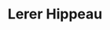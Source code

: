 ---
layout: firm_page
title: "Lerer Hippeau"
id: "lererhippeau.com"
permalink: "/lererhippeaulererhippeau.com/"
website: "https://www.lererhippeau.com"
offices: "New York (United States)"
investment_stages: "Seed, Series A"
portfolio_companies: "Ayoh Foods, Conflixis, On Me, 10Beauty, A Bit Lucky, Abra, ActionX, Adaptly, Advocate, Aerflo, Air, Allbirds, Ample Hills, Anomalie, Appsfire, Augmentir, Augmodo, Augury, AutoFi, Ava, Axial, Axios, BRAMI, BalconyTV, BarkBox, BaubleBar, Bellhop, Bench, Betaworks, Bezar, Birchbox, Birdstop, Blade, Block, Blockdaemon, Bloglovin', Bluefin Labs, Bookkeep, Boomtrain, Bowery Farming, Branch, Brandtale, Brat, Brit + Co, BuzzFeed, By Humankind, CAMP, CUUP, Cabana, Cake, Caladan, Cantina, Casa"
portfolio_link: "https://www.lererhippeau.com/portfolio"
investment_markets: "Commerce, Data & Security, Education, Energy Transition & Climate, FinTech, DeFi & Blockchain, Food & Beverage, Future of Work & Productivity, Hardware & Robotics, Healthcare, Marketing Services, Media & Entertainment, PropTech, Supply Chain & Logistics, Wellness & Longevity"
founded_year: "2010"
description: "Lerer Hippeau is an early-stage venture capital fund founded and operated in New York City. Since 2010, we have invested in entrepreneurs with great ideas who aren’t afraid to do hard things."
linkedin: "https://www.linkedin.com/company/lerer-hippeau-ventures/"
twitter: "https://twitter.com/lererhippeau"
instagram: "https://www.instagram.com/lererhippeau/"
team_page: "https://www.lererhippeau.com/team"
investor_type: "Venture Capital"
crunchbase: "https://www.crunchbase.com/organization/lerer-ventures"
pitchbook: ""

# SEO Optimization
meta_title: "Lerer Hippeau - VC Firm - projectstartups.com"
meta_description: "Lerer Hippeau, Lerer Hippeau is an early-stage venture capital fund founded and operated in New York City. Since 2010, we have invested in entrepreneurs with great i..."
meta_keywords: "Lerer Hippeau, Commerce, Data & Security, Education, Energy Transition & Climate, FinTech, DeFi & Blockchain, Food & Beverage, Future of Work & Productivity, Hardware & Robotics, Healthcare, Marketing Services, Media & Entertainment, PropTech, Supply Chain & Logistics, Wellness & Longevity, VC firm, venture capital, startup investor, projectstartups.com"
canonical_url: "https://vc.projectstartups.com/lererhippeaulererhippeau.com/"
---
